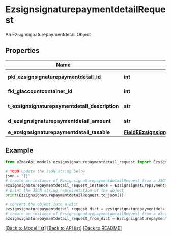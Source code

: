 # EzsignsignaturepaymentdetailRequest

An Ezsignsignaturepaymentdetail Object

## Properties

Name | Type | Description | Notes
------------ | ------------- | ------------- | -------------
**pki_ezsignsignaturepaymentdetail_id** | **int** | The unique ID of the Ezsignsignaturepaymentdetail | [optional] 
**fki_glaccountcontainer_id** | **int** | The unique ID of the Glaccountcontainer | [optional] 
**t_ezsignsignaturepaymentdetail_description** | **str** | A description for the Ezsignsignaturepaymentdetail. | 
**d_ezsignsignaturepaymentdetail_amount** | **str** | The amount of the for the Ezsignsignaturepaymentdetail | 
**e_ezsignsignaturepaymentdetail_taxable** | [**FieldEEzsignsignaturepaymentdetailTaxable**](FieldEEzsignsignaturepaymentdetailTaxable.md) |  | 

## Example

```python
from eZmaxApi.models.ezsignsignaturepaymentdetail_request import EzsignsignaturepaymentdetailRequest

# TODO update the JSON string below
json = "{}"
# create an instance of EzsignsignaturepaymentdetailRequest from a JSON string
ezsignsignaturepaymentdetail_request_instance = EzsignsignaturepaymentdetailRequest.from_json(json)
# print the JSON string representation of the object
print(EzsignsignaturepaymentdetailRequest.to_json())

# convert the object into a dict
ezsignsignaturepaymentdetail_request_dict = ezsignsignaturepaymentdetail_request_instance.to_dict()
# create an instance of EzsignsignaturepaymentdetailRequest from a dict
ezsignsignaturepaymentdetail_request_from_dict = EzsignsignaturepaymentdetailRequest.from_dict(ezsignsignaturepaymentdetail_request_dict)
```
[[Back to Model list]](../README.md#documentation-for-models) [[Back to API list]](../README.md#documentation-for-api-endpoints) [[Back to README]](../README.md)


